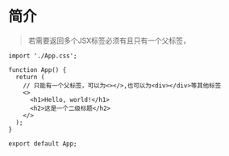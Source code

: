 # 简介
> 若需要返回多个JSX标签必须有且只有一个父标签，

```
import './App.css';

function App() {
  return (
    // 只能有一个父标签，可以为<></>,也可以为<div></div>等其他标签
    <>
      <h1>Hello, world!</h1>
      <h2>这是一个二级标题</h2>
    </>
  );
}

export default App;
```
